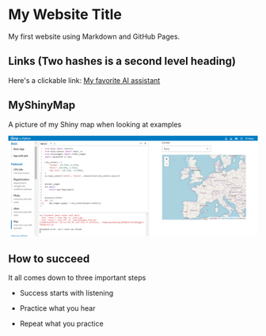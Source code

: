 # My Website Title 

My first website using Markdown and GitHub Pages.

## Links (Two hashes is a second level heading)

Here's a clickable link: [My favorite AI assistant](https://chatgpt.com/)

## MyShinyMap

A picture of my Shiny map when looking at examples

![MyShinyMap](https://github.com/andrea-shobe/cintel-01-pages/blob/main/shinyMap.png?raw=true)

## How to succeed

It all comes down to three important steps

- Success starts with listening

- Practice what you hear

- Repeat what you practice

